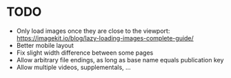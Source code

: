 # TODO

- Only load images once they are close to the viewport: https://imagekit.io/blog/lazy-loading-images-complete-guide/
- Better mobile layout
- Fix slight width difference between some pages
- Allow arbitrary file endings, as long as base name equals publication key
- Allow multiple videos, supplementals, ...
